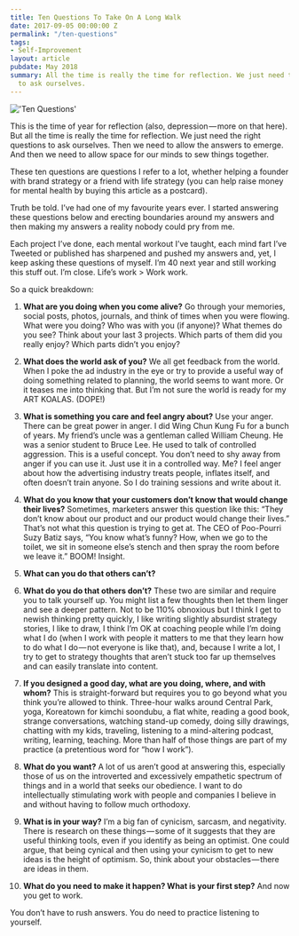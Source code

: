 ```yaml
---
title: Ten Questions To Take On A Long Walk
date: 2017-09-05 00:00:00 Z
permalink: "/ten-questions"
tags:
- Self-Improvement
layout: article
pubdate: May 2018
summary: All the time is really the time for reflection. We just need the right questions
  to ask ourselves.
---
```


!['Ten Questions'](https://cdn-images-1.medium.com/max/800/1*2-060Xojp4oiYCCbGsqUZQ.jpeg)

This is the time of year for reflection (also, depression — more on that here). But all the time is really the time for reflection. We just need the right questions to ask ourselves. Then we need to allow the answers to emerge. And then we need to allow space for our minds to sew things together.

These ten questions are questions I refer to a lot, whether helping a founder with brand strategy or a friend with life strategy (you can help raise money for mental health by buying this article as a postcard).

Truth be told. I’ve had one of my favourite years ever. I started answering these questions below and erecting boundaries around my answers and then making my answers a reality nobody could pry from me.

Each project I’ve done, each mental workout I’ve taught, each mind fart I’ve Tweeted or published has sharpened and pushed my answers and, yet, I keep asking these questions of myself.
I’m 40 next year and still working this stuff out. I’m close.
Life’s work > Work work.

So a quick breakdown:

1. **What are you doing when you come alive?**
Go through your memories, social posts, photos, journals, and think of times when you were flowing. What were you doing? Who was with you (if anyone)? What themes do you see? Think about your last 3 projects. Which parts of them did you really enjoy? Which parts didn’t you enjoy?

2. **What does the world ask of you?**
We all get feedback from the world. When I poke the ad industry in the eye or try to provide a useful way of doing something related to planning, the world seems to want more. Or it teases me into thinking that. But I’m not sure the world is ready for my ART KOALAS. (DOPE!)

3. **What is something you care and feel angry about?**
Use your anger. There can be great power in anger. I did Wing Chun Kung Fu for a bunch of years. My friend’s uncle was a gentleman called William Cheung. He was a senior student to Bruce Lee. He used to talk of controlled aggression. This is a useful concept. You don’t need to shy away from anger if you can use it. Just use it in a controlled way. Me? I feel anger about how the advertising industry treats people, inflates itself, and often doesn’t train anyone. So I do training sessions and write about it.

4. **What do you know that your customers don’t know that would change their lives?**
Sometimes, marketers answer this question like this: “They don’t know about our product and our product would change their lives.” That’s not what this question is trying to get at. The CEO of Poo-Pourri Suzy Batiz says, “You know what’s funny? How, when we go to the toilet, we sit in someone else’s stench and then spray the room before we leave it.” BOOM! Insight.

5. **What can you do that others can’t?**

6. **What do you do that others don’t?**
These two are similar and require you to talk yourself up. You might list a few thoughts then let them linger and see a deeper pattern. Not to be 110% obnoxious but I think I get to newish thinking pretty quickly, I like writing slightly absurdist strategy stories, I like to draw, I think I’m OK at coaching people while I’m doing what I do (when I work with people it matters to me that they learn how to do what I do — not everyone is like that), and, because I write a lot, I try to get to strategy thoughts that aren’t stuck too far up themselves and can easily translate into content.

7. **If you designed a good day, what are you doing, where, and with whom?**
This is straight-forward but requires you to go beyond what you think you’re allowed to think. Three-hour walks around Central Park, yoga, Koreatown for kimchi soondubu, a flat white, reading a good book, strange conversations, watching stand-up comedy, doing silly drawings, chatting with my kids, traveling, listening to a mind-altering podcast, writing, learning, teaching. More than half of those things are part of my practice (a pretentious word for “how I work”).

8. **What do you want?**
A lot of us aren’t good at answering this, especially those of us on the introverted and excessively empathetic spectrum of things and in a world that seeks our obedience. I want to do intellectually stimulating work with people and companies I believe in and without having to follow much orthodoxy.

9. **What is in your way?**
I’m a big fan of cynicism, sarcasm, and negativity. There is research on these things — some of it suggests that they are useful thinking tools, even if you identify as being an optimist. One could argue, that being cynical and then using your cynicism to get to new ideas is the height of optimism. So, think about your obstacles — there are ideas in them.

10. **What do you need to make it happen? What is your first step?**
And now you get to work.

You don’t have to rush answers. You do need to practice listening to yourself.
